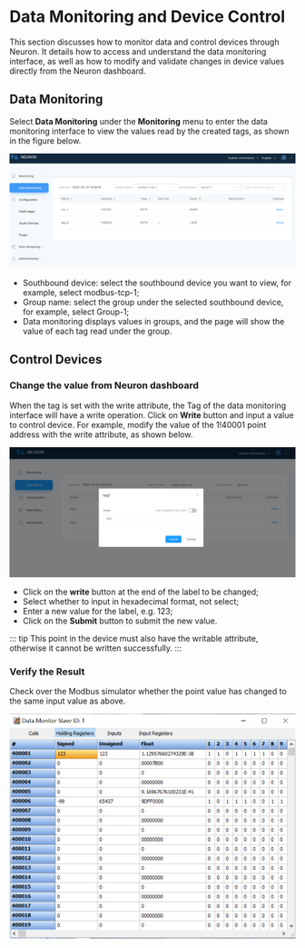 # Data Monitoring and Device Control

This section discusses how to monitor data and control devices through Neuron. It details how to access and understand the data monitoring interface, as well as how to modify and validate changes in device values directly from the Neuron dashboard.

## Data Monitoring

Select **Data Monitoring** under the **Monitoring** menu to enter the data monitoring interface to view the values read by the created tags, as shown in the figure below.

![data-monitoring](./assets/data-monitoring.png)

* Southbound device: select the southbound device you want to view, for example, select modbus-tcp-1;
* Group name: select the group under the selected southbound device, for example, select Group-1;
* Data monitoring displays values in groups, and the page will show the value of each tag read under the group.

## Control Devices

### Change the value from Neuron dashboard

When the tag is set with the write attribute, the Tag of the data monitoring interface will have a write operation. Click on **Write** button and input a value to control device. For example, modify the value of the 1!40001 point address with the write attribute, as shown below.

![write](./assets/write.png)

* Click on the **write** button at the end of the label to be changed;
* Select whether to input in hexadecimal format, not select;
* Enter a new value for the label, e.g. 123;
* Click on the **Submit** button to submit the new value.

::: tip
This point in the device must also have the writable attribute, otherwise it cannot be written successfully.
:::

### Verify the Result

Check over the Modbus simulator whether the point value has changed to the same input value as above.

![monitor](./assets/monitor.png)